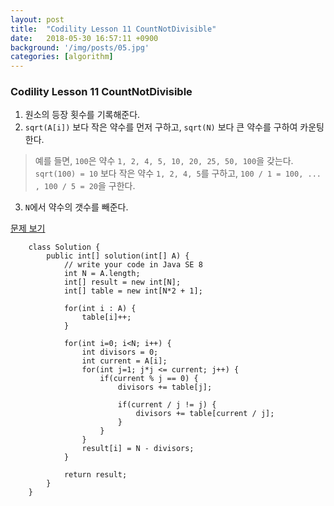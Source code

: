 ```yaml
---
layout: post
title:  "Codility Lesson 11 CountNotDivisible"
date:   2018-05-30 16:57:11 +0900
background: '/img/posts/05.jpg'
categories: [algorithm]
---
```


### Codility Lesson 11 CountNotDivisible
1. 원소의 등장 횟수를 기록해준다.
2. `sqrt(A[i])` 보다 작은 약수를 먼저 구하고, `sqrt(N)` 보다 큰 약수를 구하여 카운팅한다.
> 예를 들면, `100`은 약수 `1, 2, 4, 5, 10, 20, 25, 50, 100`을 갖는다.
> `sqrt(100) = 10` 보다 작은 약수 `1, 2, 4, 5`를 구하고, `100 / 1 = 100, ... , 100 / 5 = 20`을 구한다.
3. `N`에서 약수의 갯수를 빼준다.

[문제 보기](https://app.codility.com/programmers/lessons/11-sieve_of_eratosthenes/count_non_divisible/)

~~~
    class Solution {
        public int[] solution(int[] A) {
            // write your code in Java SE 8
            int N = A.length;
            int[] result = new int[N];
            int[] table = new int[N*2 + 1];
            
            for(int i : A) {
                table[i]++;
            }
            
            for(int i=0; i<N; i++) {
                int divisors = 0;
                int current = A[i];
                for(int j=1; j*j <= current; j++) {
                    if(current % j == 0) {
                        divisors += table[j];
                        
                        if(current / j != j) {
                            divisors += table[current / j];
                        }
                    }
                }
                result[i] = N - divisors;
            }
            
            return result;
        }
    }
~~~